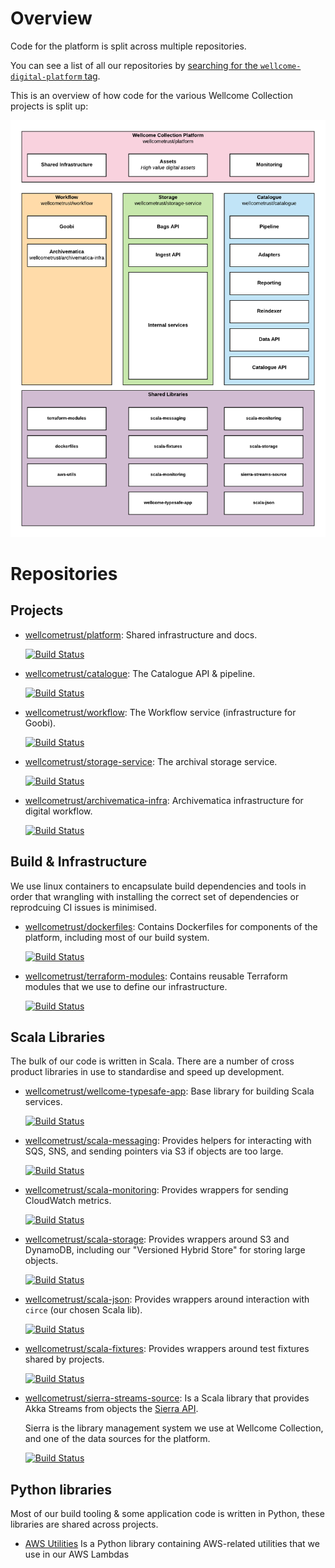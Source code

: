 # Overview

Code for the platform is split across multiple repositories.

You can see a list of all our repositories by [searching for the `wellcome-digital-platform` tag](https://github.com/search?type=Repositories&q=org%3Awellcometrust%20topic%3Awellcome-digital-platform).

This is an overview of how code for the various Wellcome Collection projects is split up:

![](weco-overview.png)

# Repositories

## Projects

*   [wellcometrust/platform](https://github.com/wellcometrust/platform): Shared infrastructure and docs.

    [![Build Status](https://travis-ci.org/wellcometrust/platform.svg?branch=master)](https://travis-ci.org/wellcometrust/platform)

*   [wellcometrust/catalogue](https://github.com/wellcometrust/catalogue): The Catalogue API & pipeline.

    [![Build Status](https://travis-ci.org/wellcometrust/catalogue.svg?branch=master)](https://travis-ci.org/wellcometrust/catalogue)

*   [wellcometrust/workflow](https://github.com/wellcometrust/catalogue): The Workflow service (infrastructure for Goobi).

    [![Build Status](https://travis-ci.org/wellcometrust/workflow.svg?branch=master)](https://travis-ci.org/wellcometrust/workflow)

*   [wellcometrust/storage-service](https://github.com/wellcometrust/storage-service): The archival storage service.

    [![Build Status](https://travis-ci.org/wellcometrust/storage-service.svg?branch=master)](https://travis-ci.org/wellcometrust/storage-service)

*   [wellcometrust/archivematica-infra](https://github.com/wellcometrust/archivematica-infra): Archivematica infrastructure for digital workflow.

    [![Build Status](https://travis-ci.org/wellcometrust/archivematica-infra.svg?branch=master)](https://travis-ci.org/wellcometrust/archivematica-infra)

## Build & Infrastructure

We use linux containers to encapsulate build dependencies and tools in order that wrangling with installing the correct set of dependencies or reprodcuing CI issues is minimised.

*   [wellcometrust/dockerfiles](https://github.com/wellcometrust/dockerfiles): Contains Dockerfiles for components of the platform, including most of our build system.

    [![Build Status](https://travis-ci.org/wellcometrust/dockerfiles.svg?branch=master)](https://travis-ci.org/wellcometrust/dockerfiles)

*   [wellcometrust/terraform-modules](https://github.com/wellcometrust/terraform-modules): Contains reusable Terraform modules that we use to define our infrastructure.

    [![Build Status](https://travis-ci.org/wellcometrust/terraform-modules.svg?branch=master)](https://travis-ci.org/wellcometrust/terraform-modules)

## Scala Libraries

The bulk of our code is written in Scala. There are a number of cross product libraries in use to standardise and speed up development.

*   [wellcometrust/wellcome-typesafe-app](https://github.com/wellcometrust/wellcome-typesafe-app): Base library for building Scala services.

    [![Build Status](https://travis-ci.org/wellcometrust/wellcome-typesafe-app.svg?branch=master)](https://travis-ci.org/wellcometrust/wellcome-typesafe-app)

*   [wellcometrust/scala-messaging](https://github.com/wellcometrust/scala-messaging): Provides helpers for interacting with SQS, SNS, and sending pointers via S3 if objects are too large.

    [![Build Status](https://travis-ci.org/wellcometrust/scala-messaging.svg?branch=master)](https://travis-ci.org/wellcometrust/scala-messaging)

*   [wellcometrust/scala-monitoring](https://github.com/wellcometrust/scala-monitoring): Provides wrappers for sending CloudWatch metrics.

    [![Build Status](https://travis-ci.org/wellcometrust/scala-monitoring.svg?branch=master)](https://travis-ci.org/wellcometrust/scala-monitoring)

*   [wellcometrust/scala-storage](https://github.com/wellcometrust/scala-storage): Provides wrappers around S3 and DynamoDB, including our "Versioned Hybrid Store" for storing large objects.

    [![Build Status](https://travis-ci.org/wellcometrust/scala-storage.svg?branch=master)](https://travis-ci.org/wellcometrust/scala-storage)

*   [wellcometrust/scala-json](https://github.com/wellcometrust/scala-json): Provides wrappers around interaction with `circe` (our chosen Scala lib).

    [![Build Status](https://travis-ci.org/wellcometrust/scala-json.svg?branch=master)](https://travis-ci.org/wellcometrust/scala-json)

*   [wellcometrust/scala-fixtures](https://github.com/wellcometrust/scala-fixtures): Provides wrappers around test fixtures shared by projects.

    [![Build Status](https://travis-ci.org/wellcometrust/scala-fixtures.svg?branch=master)](https://travis-ci.org/wellcometrust/scala-fixtures)

*   [wellcometrust/sierra-streams-source](https://github.com/wellcometrust/sierra-streams-source): Is a Scala library that provides Akka Streams from objects the [Sierra API](https://techdocs.iii.com/sierraapi/Content/titlePage.htm).

    Sierra is the library management system we use at Wellcome Collection, and one of the data sources for the platform.

    [![Build Status](https://travis-ci.org/wellcometrust/sierra-streams-source.svg?branch=master)](https://travis-ci.org/wellcometrust/sierra-streams-source)

## Python libraries

Most of our build tooling & some application code is written in Python, these libraries are shared across projects.

*   [AWS Utilities](https://github.com/wellcometrust/aws_utils) Is a Python library containing AWS-related utilities that we use in our AWS Lambdas